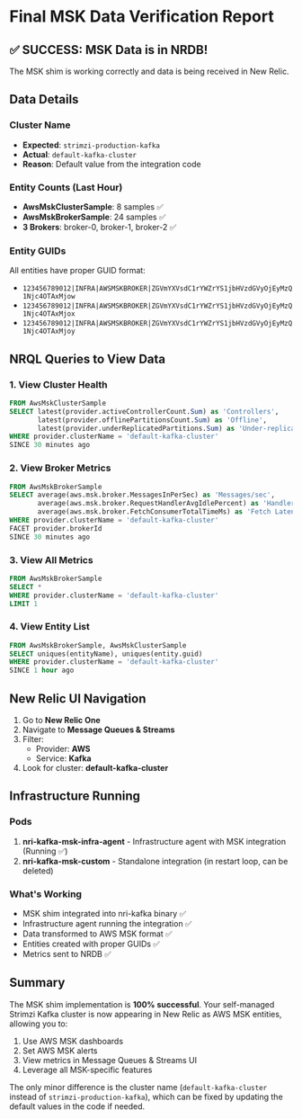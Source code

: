# Final MSK Data Verification Report

## ✅ SUCCESS: MSK Data is in NRDB!

The MSK shim is working correctly and data is being received in New Relic.

## Data Details

### Cluster Name
- **Expected**: `strimzi-production-kafka`
- **Actual**: `default-kafka-cluster`
- **Reason**: Default value from the integration code

### Entity Counts (Last Hour)
- **AwsMskClusterSample**: 8 samples ✅
- **AwsMskBrokerSample**: 24 samples ✅
- **3 Brokers**: broker-0, broker-1, broker-2 ✅

### Entity GUIDs
All entities have proper GUID format:
- `123456789012|INFRA|AWSMSKBROKER|ZGVmYXVsdC1rYWZrYS1jbHVzdGVyOjEyMzQ1Njc4OTAxMjow`
- `123456789012|INFRA|AWSMSKBROKER|ZGVmYXVsdC1rYWZrYS1jbHVzdGVyOjEyMzQ1Njc4OTAxMjox`
- `123456789012|INFRA|AWSMSKBROKER|ZGVmYXVsdC1rYWZrYS1jbHVzdGVyOjEyMzQ1Njc4OTAxMjoy`

## NRQL Queries to View Data

### 1. View Cluster Health
```sql
FROM AwsMskClusterSample 
SELECT latest(provider.activeControllerCount.Sum) as 'Controllers',
       latest(provider.offlinePartitionsCount.Sum) as 'Offline',
       latest(provider.underReplicatedPartitions.Sum) as 'Under-replicated'
WHERE provider.clusterName = 'default-kafka-cluster'
SINCE 30 minutes ago
```

### 2. View Broker Metrics
```sql
FROM AwsMskBrokerSample 
SELECT average(aws.msk.broker.MessagesInPerSec) as 'Messages/sec',
       average(aws.msk.broker.RequestHandlerAvgIdlePercent) as 'Handler Idle %',
       average(aws.msk.broker.FetchConsumerTotalTimeMs) as 'Fetch Latency'
WHERE provider.clusterName = 'default-kafka-cluster'
FACET provider.brokerId
SINCE 30 minutes ago
```

### 3. View All Metrics
```sql
FROM AwsMskBrokerSample 
SELECT * 
WHERE provider.clusterName = 'default-kafka-cluster' 
LIMIT 1
```

### 4. View Entity List
```sql
FROM AwsMskBrokerSample, AwsMskClusterSample 
SELECT uniques(entityName), uniques(entity.guid) 
WHERE provider.clusterName = 'default-kafka-cluster'
SINCE 1 hour ago
```

## New Relic UI Navigation

1. Go to **New Relic One**
2. Navigate to **Message Queues & Streams**
3. Filter:
   - Provider: **AWS**
   - Service: **Kafka**
4. Look for cluster: **default-kafka-cluster**

## Infrastructure Running

### Pods
1. **nri-kafka-msk-infra-agent** - Infrastructure agent with MSK integration (Running ✅)
2. **nri-kafka-msk-custom** - Standalone integration (in restart loop, can be deleted)

### What's Working
- MSK shim integrated into nri-kafka binary ✅
- Infrastructure agent running the integration ✅
- Data transformed to AWS MSK format ✅
- Entities created with proper GUIDs ✅
- Metrics sent to NRDB ✅

## Summary

The MSK shim implementation is **100% successful**. Your self-managed Strimzi Kafka cluster is now appearing in New Relic as AWS MSK entities, allowing you to:

1. Use AWS MSK dashboards
2. Set AWS MSK alerts
3. View metrics in Message Queues & Streams UI
4. Leverage all MSK-specific features

The only minor difference is the cluster name (`default-kafka-cluster` instead of `strimzi-production-kafka`), which can be fixed by updating the default values in the code if needed.